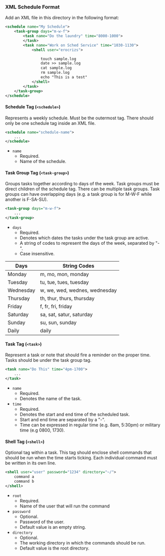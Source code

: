 ### XML Schedule Format

Add an XML file in this directory in the following format:

```xml
<schedule name="My Schedule">
    <task-group days="m-w-f">
        <task name="Do the laundry" time="8000-1000">
        </task>
        <task name="Work on Sched Service" time="1030-1130">
            <shell user="erocrizs">

                touch sample.log
                date >> sample.log
                cat sample.log
                rm sample.log
                echo "This is a test"
            </shell>
        </task>
    </task-group>
</schedule>
```


#### Schedule Tag (`<schedule>`)
Represents a weekly schedule. Must be the outermost tag. There should only be
one schedule tag inside an XML file.

```xml
<schedule name="schedule-name">
    ...
</schedule>
```

* `name`
    * Required.
    * Name of the schedule.


#### Task Group Tag (`<task-group>`)
Groups tasks together according to days of the week. Task groups must be direct
children of the schedule tag. There can be multiple task groups. Task groups
can have overlapping days (e.g. a task group is for M-W-F while another is
F-SA-SU).

```xml
<task-group days="m-w-f">
    ...
</task-group>
```

* `days`
    * Required.
    * Denotes which dates the tasks under the task group are active.
    * A string of codes to represent the days of the week, separated by "-".
    * Case insensitive.

| Days      | String Codes                  |
|-----------|-------------------------------|
| Monday    | m, mo, mon, monday            |
| Tuesday   | tu, tue, tues, tuesday        |
| Wednesday | w, we, wed, wednes, wednesday |
| Thursday  | th, thur, thurs, thursday     |
| Friday    | f, fr, fri, friday            |
| Saturday  | sa, sat, satur, saturday      |
| Sunday    | su, sun, sunday               |
| Daily     | daily                         |


#### Task Tag (`<task>`)
Represent a task or note that should fire a reminder on the proper time. Tasks
should be under the task group tag.

```xml
<task name="Do This" time="4pm-1700">
    ...
</task>
```

* `name`
    * Required.
    * Denotes the name of the task.
* `time`
    * Required.
    * Denotes the start and end time of the scheduled task.
    * Start and end time are separated by a "-".
    * Time can be expressed in regular time (e.g. 8am, 5:30pm) or 
    military time (e.g 0800, 1730).


#### Shell Tag (`<shell>`)
Optional tag within a task. This tag should enclose shell commands that should
be run when the time starts ticking. Each individual command must be written in
its own line.

```xml
<shell user="user" password="1234" directory="~/">
    command a
    command b
</shell>
```

* `root`
    * Required.
    * Name of the user that will run the command
* `password`
    * Optional.
    * Password of the user.
    * Default value is an empty string.
* `directory`
    * Optional.
    * The working directory in which the commands should be run.
    * Default value is the root directory.